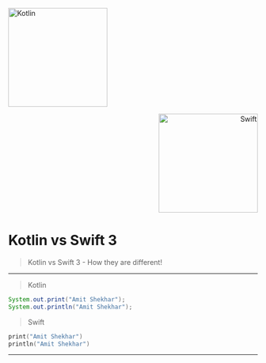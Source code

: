 <p align="left">
<img alt="Kotlin" height="200" width="200" src="http://antonioleiva.com/wp-content/uploads/2015/03/kotlin.png">
</p>
<p align="right">
<img alt="Swift" height="200" width="200" src="https://cdn1.macworld.co.uk/cmsdata/features/3523633/swift_3_thumb800.jpg">
</p>


# Kotlin vs Swift 3 

> Kotlin vs Swift 3  - How they are different!
---

> Kotlin

```java
System.out.print("Amit Shekhar");
System.out.println("Amit Shekhar");
```

> Swift

```kotlin
print("Amit Shekhar")
println("Amit Shekhar")
```

---
